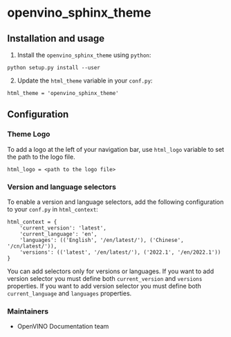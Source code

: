 # openvino_sphinx_theme

## Installation and usage

1. Install the `openvino_sphinx_theme` using `python`:
```
python setup.py install --user
```

2. Update the `html_theme` variable in your `conf.py`:

```
html_theme = 'openvino_sphinx_theme'
```

## Configuration

### Theme Logo

To add a logo at the left of your navigation bar, use `html_logo` variable to set the path to the logo file.

```
html_logo = <path to the logo file>
```

### Version and language selectors

To enable a version and language selectors, add the following configuration to your `conf.py` in `html_context`:

```
html_context = {
    'current_version': 'latest',
    'current_language': 'en',
    'languages': (('English', '/en/latest/'), ('Chinese', '/cn/latest/')),
    'versions': (('latest', '/en/latest/'), ('2022.1', '/en/2022.1'))
}
```

You can add selectors only for versions or languages.
If you want to add version selector you must define both `current_version` and `versions` properties.
If you want to add version selector you must define both `current_language` and `languages` properties.


### Maintainers

* OpenVINO Documentation team
